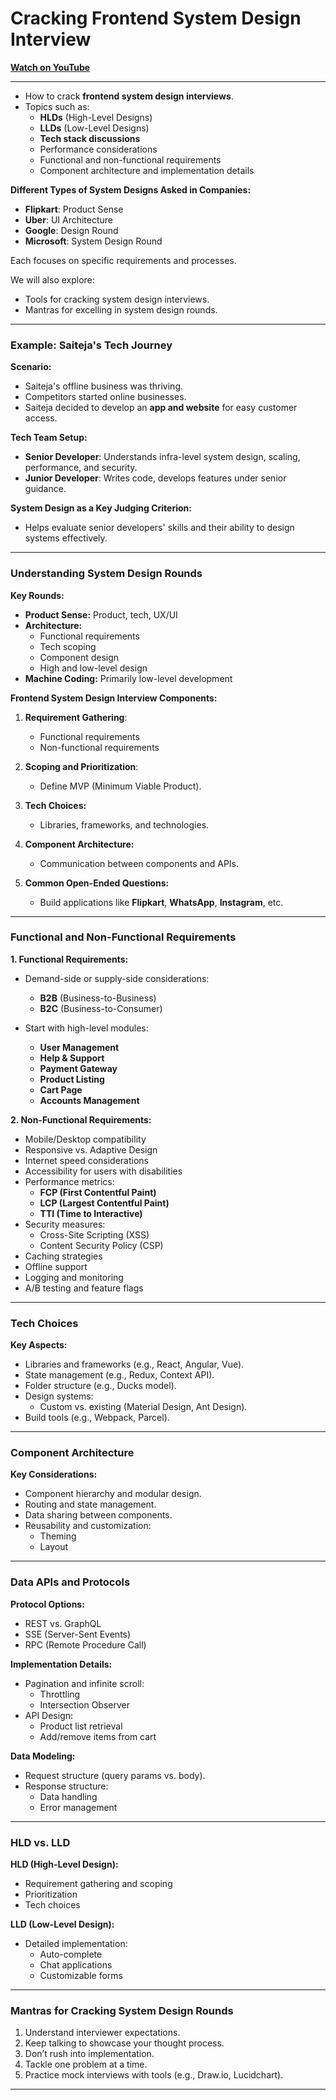 # Cracking Frontend System Design Interview

**[Watch on YouTube](https://www.youtube.com/watch?v=QemIfzcEeMM)**

---


- How to crack **frontend system design interviews**.
- Topics such as:
  - **HLDs** (High-Level Designs)
  - **LLDs** (Low-Level Designs)
  - **Tech stack discussions**
  - Performance considerations
  - Functional and non-functional requirements
  - Component architecture and implementation details

**Different Types of System Designs Asked in Companies:**

- **Flipkart**: Product Sense
- **Uber**: UI Architecture
- **Google**: Design Round
- **Microsoft**: System Design Round

Each focuses on specific requirements and processes.

We will also explore:

- Tools for cracking system design interviews.
- Mantras for excelling in system design rounds.

---

### **Example: Saiteja's Tech Journey**

**Scenario:**

- Saiteja's offline business was thriving.
- Competitors started online businesses.
- Saiteja decided to develop an **app and website** for easy customer access.

**Tech Team Setup:**
- **Senior Developer**: Understands infra-level system design, scaling, performance, and security.
- **Junior Developer**: Writes code, develops features under senior guidance.

**System Design as a Key Judging Criterion:**
- Helps evaluate senior developers' skills and their ability to design systems effectively.

---

### **Understanding System Design Rounds**

**Key Rounds:**
- **Product Sense:** Product, tech, UX/UI
- **Architecture:**
  - Functional requirements
  - Tech scoping
  - Component design
  - High and low-level design
- **Machine Coding:** Primarily low-level development

**Frontend System Design Interview Components:**

1. **Requirement Gathering**:
   - Functional requirements
   - Non-functional requirements

2. **Scoping and Prioritization**:
   - Define MVP (Minimum Viable Product).

3. **Tech Choices:**
   - Libraries, frameworks, and technologies.

4. **Component Architecture:**
   - Communication between components and APIs.

5. **Common Open-Ended Questions:**
   - Build applications like **Flipkart**, **WhatsApp**, **Instagram**, etc.

---

### **Functional and Non-Functional Requirements**

**1. Functional Requirements:**

- Demand-side or supply-side considerations:
  - **B2B** (Business-to-Business)
  - **B2C** (Business-to-Consumer)

- Start with high-level modules:
  - **User Management**
  - **Help & Support**
  - **Payment Gateway**
  - **Product Listing**
  - **Cart Page**
  - **Accounts Management**

**2. Non-Functional Requirements:**

- Mobile/Desktop compatibility
- Responsive vs. Adaptive Design
- Internet speed considerations
- Accessibility for users with disabilities
- Performance metrics:
  - **FCP (First Contentful Paint)**
  - **LCP (Largest Contentful Paint)**
  - **TTI (Time to Interactive)**
- Security measures:
  - Cross-Site Scripting (XSS)
  - Content Security Policy (CSP)
- Caching strategies
- Offline support
- Logging and monitoring
- A/B testing and feature flags

---

### **Tech Choices**

**Key Aspects:**

- Libraries and frameworks (e.g., React, Angular, Vue).
- State management (e.g., Redux, Context API).
- Folder structure (e.g., Ducks model).
- Design systems:
  - Custom vs. existing (Material Design, Ant Design).
- Build tools (e.g., Webpack, Parcel).

---

### **Component Architecture**

**Key Considerations:**

- Component hierarchy and modular design.
- Routing and state management.
- Data sharing between components.
- Reusability and customization:
  - Theming
  - Layout

---

### **Data APIs and Protocols**

**Protocol Options:**

- REST vs. GraphQL
- SSE (Server-Sent Events)
- RPC (Remote Procedure Call)

**Implementation Details:**

- Pagination and infinite scroll:
  - Throttling
  - Intersection Observer
- API Design:
  - Product list retrieval
  - Add/remove items from cart

**Data Modeling:**

- Request structure (query params vs. body).
- Response structure:
  - Data handling
  - Error management

---

### **HLD vs. LLD**

**HLD (High-Level Design):**

- Requirement gathering and scoping
- Prioritization
- Tech choices

**LLD (Low-Level Design):**

- Detailed implementation:
  - Auto-complete
  - Chat applications
  - Customizable forms

---

### **Mantras for Cracking System Design Rounds**

1. Understand interviewer expectations.
2. Keep talking to showcase your thought process.
3. Don’t rush into implementation.
4. Tackle one problem at a time.
5. Practice mock interviews with tools (e.g., Draw.io, Lucidchart).

---
